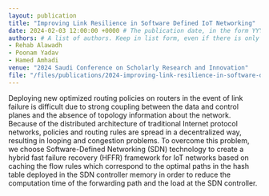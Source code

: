 ```yaml
---
layout: publication
title: "Improving Link Resilience in Software Defined IoT Networking"
date: 2024-02-03 12:00:00 +0000 # The publication date, in the form YYYY-MM-DD HH-MM-SS +0000
authors: # A list of authors. Keep in list form, even if there is only one author.
- Rehab Alawadh
- Poonam Yadav
- Hamed Amhadi
venue: "2024 Saudi Conference on Scholarly Research and Innovation"
file: "/files/publications/2024-improving-link-resilience-in-software-defined-internet-of-things-networking.pdf"
---
```


Deploying new optimized routing policies on routers in the event of link failure is difficult due to strong coupling between the data and control planes and the absence of topology information about the network. Because of the distributed architecture of traditional Internet protocol networks, policies and routing rules are spread in a decentralized way, resulting in looping and congestion problems. To overcome this problem, we choose Software-Defined Networking (SDN) technology to create a hybrid fast failure recovery (HFFR) framework for IoT networks based on caching the flow rules which correspond to the optimal paths in the hash table deployed in the SDN controller memory in order to reduce the computation time of the forwarding path and the load at the SDN controller.